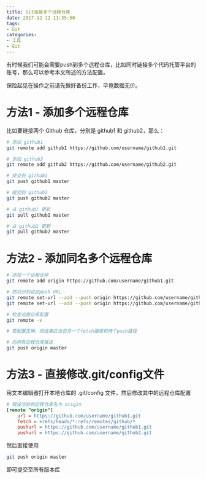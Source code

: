```yaml
---
title: Git连接多个远程仓库
date: 2017-12-12 11:35:50
tags:
- Git
categories: 
- 工具
- Git
---
```

有时候我们可能会需要push到多个远程仓库，比如同时链接多个代码托管平台的账号，那么可以参考本文所述的方法配置。

保险起见在操作之前请先做好备份工作，毕竟数据无价。

<!-- more -->

# 方法1 - 添加多个远程仓库

比如要链接两个 Github 仓库，分别是 github1 和 github2，那么：

```bash
# 添加 github1
git remote add github1 https://github.com/username/github1.git

# 添加 github2
git remote add github2 https://github.com/username/github2.git

# 提交到 github1
git push github1 master

# 提交到 github2
git push github2 master

# 从 github1 更新
git pull github1 master

# 从 github2 更新
git pull github2 master
```

# 方法2 - 添加同名多个远程仓库

```bash
# 添加一个远程仓库
git remote add origin https://github.com/username/github1.git

# 然后分别设定push URL
git remote set-url --add --push origin https://github.com/username/github1.git
git remote set-url --add --push origin https://github.com/username/github2.git

# 检查远程仓库配置
git remote -v

# 若配置正确，则结果应当包含一个fetch路径和两个push路径

# 向所有远程仓库推送
git push origin master
```

# 方法3 - 直接修改.git/config文件

用文本编辑器打开本地仓库的 .git/config 文件，然后修改其中的远程仓库配置

```ini
# 假设当前的远程仓库名为 origin
[remote "origin"]
    url = https://github.com/username/github1.git
    fetch = +refs/heads/*:refs/remotes/github/*
    pushurl = https://github.com/username/github1.git
    pushurl = https://github.com/username/github2.git
```

然后直接使用

```bash
git push origin master
```

即可提交至所有版本库
